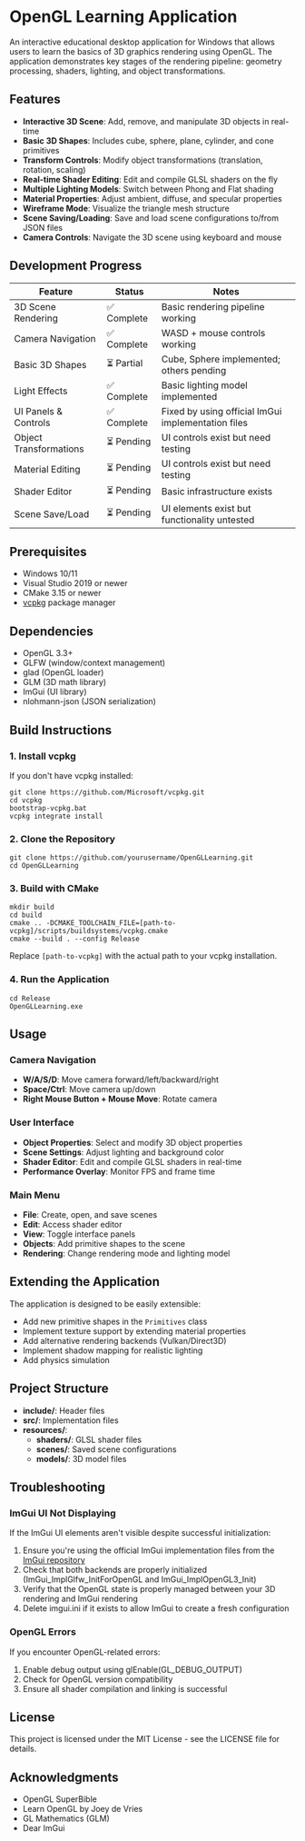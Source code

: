 # OpenGL Learning Application

An interactive educational desktop application for Windows that allows users to learn the basics of 3D graphics rendering using OpenGL. The application demonstrates key stages of the rendering pipeline: geometry processing, shaders, lighting, and object transformations.

## Features

- **Interactive 3D Scene**: Add, remove, and manipulate 3D objects in real-time
- **Basic 3D Shapes**: Includes cube, sphere, plane, cylinder, and cone primitives
- **Transform Controls**: Modify object transformations (translation, rotation, scaling)
- **Real-time Shader Editing**: Edit and compile GLSL shaders on the fly
- **Multiple Lighting Models**: Switch between Phong and Flat shading
- **Material Properties**: Adjust ambient, diffuse, and specular properties
- **Wireframe Mode**: Visualize the triangle mesh structure 
- **Scene Saving/Loading**: Save and load scene configurations to/from JSON files
- **Camera Controls**: Navigate the 3D scene using keyboard and mouse

## Development Progress

| Feature                   | Status      | Notes                                                      |
|---------------------------|-------------|-----------------------------------------------------------|
| 3D Scene Rendering        | ✅ Complete | Basic rendering pipeline working                           |
| Camera Navigation         | ✅ Complete | WASD + mouse controls working                              |
| Basic 3D Shapes           | ⏳ Partial  | Cube, Sphere implemented; others pending                   |
| Light Effects             | ✅ Complete | Basic lighting model implemented                           |
| UI Panels & Controls      | ✅ Complete | Fixed by using official ImGui implementation files         |
| Object Transformations    | ⏳ Pending  | UI controls exist but need testing                         |
| Material Editing          | ⏳ Pending  | UI controls exist but need testing                         |
| Shader Editor             | ⏳ Pending  | Basic infrastructure exists                                |
| Scene Save/Load           | ⏳ Pending  | UI elements exist but functionality untested               |

## Prerequisites

- Windows 10/11
- Visual Studio 2019 or newer
- CMake 3.15 or newer
- [vcpkg](https://github.com/microsoft/vcpkg) package manager

## Dependencies

- OpenGL 3.3+
- GLFW (window/context management)
- glad (OpenGL loader)
- GLM (3D math library)
- ImGui (UI library)
- nlohmann-json (JSON serialization)

## Build Instructions

### 1. Install vcpkg

If you don't have vcpkg installed:

```
git clone https://github.com/Microsoft/vcpkg.git
cd vcpkg
bootstrap-vcpkg.bat
vcpkg integrate install
```

### 2. Clone the Repository

```
git clone https://github.com/yourusername/OpenGLLearning.git
cd OpenGLLearning
```

### 3. Build with CMake

```
mkdir build
cd build
cmake .. -DCMAKE_TOOLCHAIN_FILE=[path-to-vcpkg]/scripts/buildsystems/vcpkg.cmake
cmake --build . --config Release
```

Replace `[path-to-vcpkg]` with the actual path to your vcpkg installation.

### 4. Run the Application

```
cd Release
OpenGLLearning.exe
```

## Usage

### Camera Navigation

- **W/A/S/D**: Move camera forward/left/backward/right
- **Space/Ctrl**: Move camera up/down
- **Right Mouse Button + Mouse Move**: Rotate camera

### User Interface

- **Object Properties**: Select and modify 3D object properties
- **Scene Settings**: Adjust lighting and background color
- **Shader Editor**: Edit and compile GLSL shaders in real-time
- **Performance Overlay**: Monitor FPS and frame time

### Main Menu

- **File**: Create, open, and save scenes
- **Edit**: Access shader editor
- **View**: Toggle interface panels
- **Objects**: Add primitive shapes to the scene
- **Rendering**: Change rendering mode and lighting model

## Extending the Application

The application is designed to be easily extensible:

- Add new primitive shapes in the `Primitives` class
- Implement texture support by extending material properties
- Add alternative rendering backends (Vulkan/Direct3D)
- Implement shadow mapping for realistic lighting
- Add physics simulation

## Project Structure

- **include/**: Header files
- **src/**: Implementation files
- **resources/**: 
  - **shaders/**: GLSL shader files
  - **scenes/**: Saved scene configurations
  - **models/**: 3D model files

## Troubleshooting

### ImGui UI Not Displaying
If the ImGui UI elements aren't visible despite successful initialization:
1. Ensure you're using the official ImGui implementation files from the [ImGui repository](https://github.com/ocornut/imgui)
2. Check that both backends are properly initialized (ImGui_ImplGlfw_InitForOpenGL and ImGui_ImplOpenGL3_Init)
3. Verify that the OpenGL state is properly managed between your 3D rendering and ImGui rendering
4. Delete imgui.ini if it exists to allow ImGui to create a fresh configuration

### OpenGL Errors
If you encounter OpenGL-related errors:
1. Enable debug output using glEnable(GL_DEBUG_OUTPUT)
2. Check for OpenGL version compatibility
3. Ensure all shader compilation and linking is successful

## License

This project is licensed under the MIT License - see the LICENSE file for details.

## Acknowledgments

- OpenGL SuperBible
- Learn OpenGL by Joey de Vries
- GL Mathematics (GLM)
- Dear ImGui